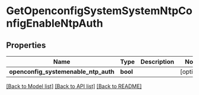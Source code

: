 # GetOpenconfigSystemSystemNtpConfigEnableNtpAuth

## Properties
Name | Type | Description | Notes
------------ | ------------- | ------------- | -------------
**openconfig_systemenable_ntp_auth** | **bool** |  | [optional] 

[[Back to Model list]](../README.md#documentation-for-models) [[Back to API list]](../README.md#documentation-for-api-endpoints) [[Back to README]](../README.md)


